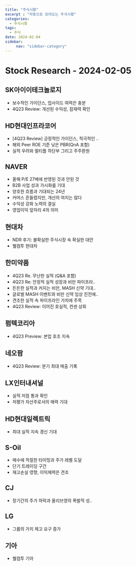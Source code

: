 ```yaml
---
title: "주식시황"
excerpt : "자동으로 읽어오는 주식시황"
categories:
  - 주식시황
tags:
  - 주식
date: 2024-02-04
sidebar: 
	 nav: "sidebar-category"
---
```


# Stock Research - 2024-02-05

## SK아이이테크놀로지
- 보수적인 가이던스, 업사이드 여력은 충분
- 4Q23 Review: 개선된 수익성, 잠재력 확인

## HD현대인프라코어
- [4Q23 Review] 긍정적인 가이던스, 적극적인 ..
- 해외 Peer ROE 기준 낮은 PBR(QnA 포함)
- 실적 우려와 멀티플 하단부 그리고 주주환원

## NAVER
- 올해 P/E 27배에 반영된 것과 안된 것
- B2B 사업 성과 가시화를 기대
- 양호한 흐름과 기대되는 24년
- 커머스 흔들렸지만, 개선의 여지는 많다
- 수익성 강화 노력의 결실
- 영업이익 앞자리 4의 의미

## 현대차
- NDR 후기: 불확실한 주식시장 속 확실한 대안
- 웰컴투 현대차

## 한미약품
- 4Q23 Re. 무난한 실적 (Q&A 포함)
- 4Q23 Re: 안정적 실적 성장과 비만 파이프라..
- 든든한 실적과 커지는 비만, MASH 신약 기대..
- 글로벌 MASH 이벤트와 비만 신약 임상 진전에..
- 견조한 실적 속 파이프라인 가치에 주목
- 4Q23 Review: 이어진 호실적, 컨센 상회

## 펌텍코리아
- 4Q23 Preview: 본업 호조 지속

## 네오팜
- 4Q23 Review: 분기 최대 매출 기록

## LX인터내셔널
- 실적 저점 통과 확인
- 저평가 자산주로서의 매력 기대

## HD현대일렉트릭
- 최대 실적 지속 경신 기대

## S-Oil
- 매수에 적절한 타이밍과 주가 레벨 도달
- 단기 트레이딩 구간
- 재고손실 영향, 이익체력은 견조

## CJ
- 장기간의 주가 하락과 올리브영의 폭발적 성..

## LG
- 그룹의 가치 제고 요구 증가

## 기아
- 웰컴투 기아

